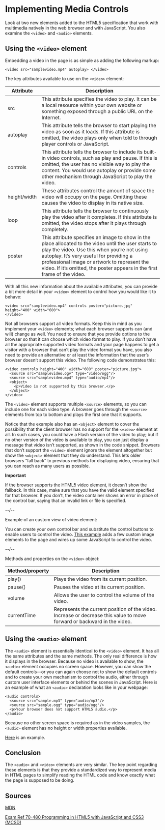 # Implementing Media Controls

Look at two new elements added to the HTML5 specification that work with multimedia natively in the web browser and with JavaScript. You also examine the ```<video>``` and ```<audio>``` elements.

## Using the ```<video>``` element

Embedding a video in the page is as simple as adding the following markup:

```
<video src="samplevideo.mp4" autoplay> </video>
```

The key attributes available to use on the ```<video>``` element:

| Attribute                                                                                      | Description                                                                                                                                                                                                                                                                                                                 |
|------------------------------------------------------------------------------------------------|-----------------------------------------------------------------------------------------------------------------------------------------------------------------------------------------------------------------------------------------------------------------------------------------------------------------------------|
| src                                                                                            | This attribute specifies the video to play. It can be a local resource within your own website or something exposed through a public URL on the Internet.                                                                                                                                                                   |
| autoplay                                                                                       | This attribute tells the browser to start playing the video as soon as it loads. If this attribute is omitted, the video plays only when told to through player controls or JavaScript.                                                                                                                                     |
| controls                                                                                       | This attribute tells the browser to include its built-in video controls, such as play and pause. If this is omitted, the user has no visible way to play the content. You would use autoplay or provide some other mechanism through JavaScript to play the video.                                                          |
| height/width                                                                                   | These attributes control the amount of space the video will occupy on the page. Omitting these causes the video to display in its native size.                                                                                                                                                                              |
| loop                                                                                           | This attribute tells the browser to continuously play the video after it completes. If this attribute is omitted, the video stops after it plays through completely.                                                                                                                                                        |
| poster                                                                                         | This attribute specifies an image to show in the place allocated to the video until the user starts to play the video. Use this when you’re not using autoplay. It’s very useful for providing a professional image or artwork to represent the video. If it’s omitted, the poster appears in the first frame of the video. |


With all this new information about the available attributes, you can provide a bit more detail in your ```<video>``` element to control how you would like it to behave:

```
<video src="samplevideo.mp4" controls poster="picture.jpg" height="400" width="600">
</video>
```

Not all browsers support all video formats. Keep this in mind as you implement your ```<video>``` elements; what each browser supports can (and will) change as well. You need to ensure that you provide options to the browser so that it can choose which video format to play. If you don’t have all the appropriate supported video formats and your page happens to get a visitor with a browser that can’t play the video format you have, you also need to provide an alternative or at least the information that the user’s browser doesn’t support this video. The following code demonstrates this:

```
<video controls height="400" width="600" poster="picture.jpg">
  <source src="samplevideo.ogv" type="video/ogg"/>
  <source src="samplevideo.mp4" type="audio/mp4"/>
  <object>
    <p>Video is not supported by this browser.</p>
  </object>
</video>
```

The ```<video>``` element supports multiple ```<source>``` elements, so you can include one for each video type. A browser goes through the ```<source>``` elements from top to bottom and plays the first one that it supports.

Notice that the example also has an ```<object>``` element to cover the possibility that the client browser has no support for the ```<video>``` element at all. In such cases, you could have a Flash version of the video to play; but if no other version of the video is available to play, you can just display a message that video isn’t supported, as shown in the code snippet. Browsers that don’t support the ```<video>``` element ignore the element altogether but show the ```<object>``` element that they do understand. This lets older browsers “fall back” to previous methods for displaying video, ensuring that you can reach as many users as possible.

**Important**

If the browser supports the HTML5 video element, it doesn’t show the fallback. In this case, make sure that you have the valid <source> element specified for that browser. If you don’t, the video container shows an error in place of the control bar, saying that an invalid link or file is specified.

--/--

Example of an custom view of video element:

You can create your own control bar and substitute the control buttons to enable users to control the video. [This example](examples/html-video-audio-example.html) adds a few custom image elements to the page and wires up some JavaScript to control the video.

--/--

Methods and properties on the ```<video>``` object:

| Method/property | Description                                                                                                             |
|-----------------|-------------------------------------------------------------------------------------------------------------------------|
| play()          | Plays the video from its current position.                                                                              |
| pause()         | Pauses the video at its current position.                                                                               |
| volume          | Allows the user to control the volume of the video.                                                                     |
| currentTime     | Represents the current position of the video. Increase or decrease this value to move forward or backward in the video. |


## Using the ```<audio>``` element

The ```<audio>``` element is essentially identical to the ```<video>``` element. It has all the same attributes and the same methods. The only real difference is how it displays in the browser. Because no video is available to show, the ```<audio>``` element occupies no screen space. However, you can show the default controls—or you can again choose not to show the default controls and to create your own mechanism to control the audio, either through custom user interface elements or behind the scenes in JavaScript. Here is an example of what an ```<audio>``` declaration looks like in your webpage:

```
<audio controls>
  <source src="sample.mp3" type="audio/mp3"/>
  <source src="sample.ogg" type="audio/ogg"/>
  <p>Your browser does not support HTML5 audio.</p>
</audio>
```

Because no other screen space is required as in the video samples, the ```<audio>``` element has no height or width properties available.

[Here](examples/html-video-audio-example.html) is an example.

## Conclusion

The ```<audio>``` and ```<video>``` elements are very similar. The key point regarding these elements is that they provide a standardized way to represent media in HTML pages to simplify reading the HTML code and know exactly what the page is supposed to be doing.

## Sources

[MDN](https://developer.mozilla.org/)

[Exam Ref 70-480 Programming in HTML5 with JavaScript and CSS3 (MCSD)](https://www.microsoft.com/en-us/p/exam-ref-70-480-programming-in-html5-with-javascript-and-css3-mcsd/fgqpf3h0qll7?activetab=pivot%3aoverviewtab)